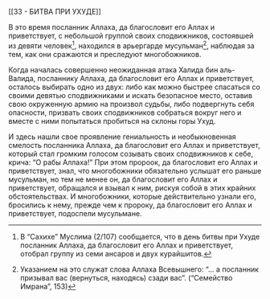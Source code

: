 [[33 - БИТВА ПРИ УХУДЕ]]

В это время посланник Аллаха, да благословит его Аллах и приветствует, с небольшой группой своих сподвижников, состоявшей из девяти человек[^1], находился в арьергарде мусульман[^2], наблюдая за тем, как они сражаются и преследуют многобожников.

Когда началась совершенно неожиданная атака Халида бин аль-Валида, посланнику Аллаха, да благословит его Аллах и приветствует, осталось выбирать одно из двух: либо как можно быстрее спасаться со своими девятью сподвижниками и искать безопасное место, оставив свою окруженную армию на произвол судьбы, либо подвергнуть себя опасности, призвать своих сподвижников собраться вокруг него и вместе с ними попытаться пробиться на склоны горы Ухуд.

И здесь нашли свое проявление гениальность и необыкновенная смелость посланника Аллаха, да благословит его Аллах и приветствует, который стал громким голосом созывать своих сподвижников к себе, крича: “О рабы Аллаха!” При этом пророок, да благословит его Аллах и приветствует, знал, что многобожники обязательно услышат его раньше мусульман, но тем не менее он, да благословит его Аллах и приветствует, обращался и взывал к ним, рискуя собой в этих крайних обстоятельствах. И многобожники, которые действительно узнали его, бросились к нему, прежде чем к пророку, да благословит его Аллах и приветствует, подоспели мусульмане.

[^1]: В “Сахихе” Муслима (2/107) сообщается, что в день битвы при Ухуде посланник Аллаха, да благословит его Аллах и приветствует, отобрал группу из семи ансаров и двух курайшитов.

[^2]: Указанием на это служат слова Аллаха Всевышнего: “… а посланник призывал вас (вернуться, находясь) сзади вас”. (“Семейство Имрана”, 153)

